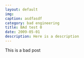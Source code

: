 ```yaml
---
layout: default
img: 
caption: asdfasdf
category: bad engineering
title: BAd test 0
date: 2009-05-01
description: Here is a description
---
```


This is a bad post